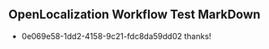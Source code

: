## OpenLocalization Workflow Test MarkDown
* 0e069e58-1dd2-4158-9c21-fdc8da59dd02 
thanks!<!--HONumber=Mar16_HO3-->

